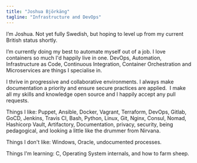 ```yaml
---
title: "Joshua Björkäng"
tagline: "Infrastructure and DevOps"
---
```


I’m Joshua. Not yet fully Swedish, but hoping to level up from my current British status shortly.   

I’m currently doing my best to automate myself out of a job. I love containers so much I'd happily live in one. DevOps, Automation, Infrastructure as Code, Continuous Integration, Container Orchestration and Microservices are things I specialise in.

I thrive in progressive and collaborative environments. I always make documentation a priority and ensure secure practices are applied.  I make all my skills and knowledge open source and I happily accept any pull requests. 

Things I like: Puppet, Ansible, Docker, Vagrant, Terraform, DevOps, Gitlab, GoCD, Jenkins, Travis CI, Bash, Python, Linux, Git, Nginx, Consul, Nomad, Hashicorp Vault, Artifactory, Documentation, privacy, security, being pedagogical, and looking a little like the drummer from Nirvana. 

Things I don't like: Windows, Oracle, undocumented processes.

Things I'm learning: C, Operating System internals, and how to farm sheep. 
